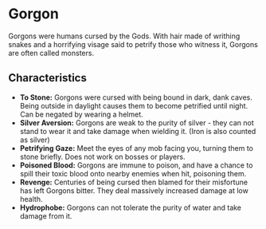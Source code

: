 # Gorgon

Gorgons were humans cursed by the Gods. With hair made of writhing snakes and a horrifying visage said to petrify those who witness it, Gorgons are often called monsters.

## Characteristics

- **To Stone:** Gorgons were cursed with being bound in dark, dank caves. Being outside in daylight causes them to become petrified until night. Can be negated by wearing a helmet.
- **Silver Aversion:** Gorgons are weak to the purity of silver - they can not stand to wear it and take damage when wielding it. (Iron is also counted as silver)
- **Petrifying Gaze:** Meet the eyes of any mob facing you, turning them to stone briefly. Does not work on bosses or players.
- **Poisoned Blood:** Gorgons are immune to poison, and have a chance to spill their toxic blood onto nearby enemies when hit, poisoning them.
- **Revenge:** Centuries of being cursed then blamed for their misfortune has left Gorgons bitter. They deal massively increased damage at low health.
- **Hydrophobe:** Gorgons can not tolerate the purity of water and take damage from it.
